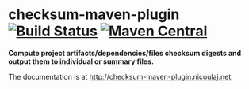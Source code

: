 checksum-maven-plugin [![Build Status](https://travis-ci.org/nicoulaj/checksum-maven-plugin.svg)](https://travis-ci.org/nicoulaj/checksum-maven-plugin) [![Maven Central](https://maven-badges.herokuapp.com/maven-central/net.nicoulaj.maven.plugins/checksum-maven-plugin/badge.svg)](https://maven-badges.herokuapp.com/maven-central/net.nicoulaj.maven.plugins/checksum-maven-plugin)
=======================================================================================================================================================

**Compute project artifacts/dependencies/files checksum digests and output them to individual or summary files.**

The documentation is at <http://checksum-maven-plugin.nicoulaj.net>.
